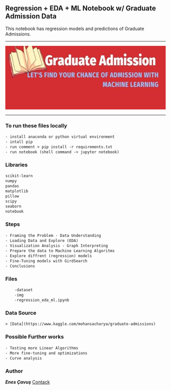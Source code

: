 ## Regression + EDA + ML Notebook w/ Graduate Admission Data 


This notebook has regression models and predictions of Graduate Admissions.

---

<img  width="800" height="200" src="img/bannerImage.jpg">

---


### To run these files locally

    - install anaconda or python virtual environment
    - intall pip
    - run comment > pip install -r requirements.txt
    - run notebook (shell command -> jupyter notebook)

### Libraries 

    scikit-learn
    numpy
    pandas
    matplotlib
    pillow
    scipy
    seaborn
    notebook

### Steps
    - Framing the Problem - Data Understanding
    - Loading Data and Explore (EDA)
    - Visualization Analysis - Graph Interpreting
    - Prepare the data to Machine Learning Algoritms
    - Explore diffrent (regression) models
    - Fine-Tuning models with GirdSearch
    - Conclusions
    
    
### Files
        -dataset
        -img
        -regression_eda_ml.ipynb

### Data Source
    > [Data](https://www.kaggle.com/mohansacharya/graduate-admissions)

### Possible Further works
    - Testing more Linear Algorithms
    - More fine-tuning and optimizations
    - Curve analysis
    

### Author
**___Enes Çavuş___** [Contack](https://www.linkedin.com/in/enes-cavus)

   